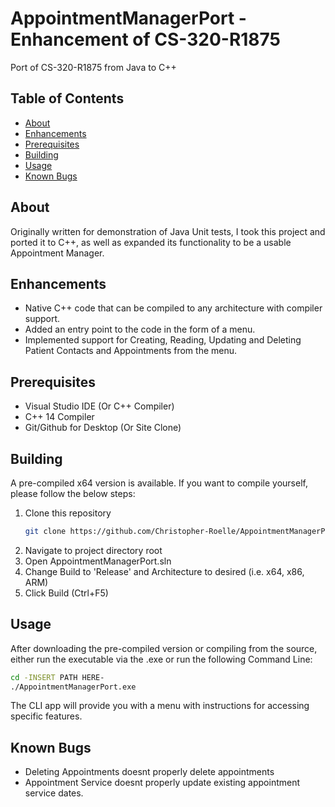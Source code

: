 # AppointmentManagerPort - Enhancement of CS-320-R1875
 Port of CS-320-R1875 from Java to C++

## Table of Contents
- [About](#about)
- [Enhancements](#enhancements)
- [Prerequisites](#prerequisites)
- [Building](#building)
- [Usage](#usage)
- [Known Bugs](#known-bugs)

## About
Originally written for demonstration of Java Unit tests, I took this project and ported it to C++, as well as expanded its functionality to be a usable Appointment Manager.

## Enhancements
- Native C++ code that can be compiled to any architecture with compiler support.
- Added an entry point to the code in the form of a menu.
- Implemented support for Creating, Reading, Updating and Deleting Patient Contacts and Appointments from the menu.

## Prerequisites
- Visual Studio IDE (Or C++ Compiler)
- C++ 14 Compiler
- Git/Github for Desktop (Or Site Clone)

## Building
A pre-compiled x64 version is available.
If you want to compile yourself, please follow the below steps:
1. Clone this repository
    ```bash
    git clone https://github.com/Christopher-Roelle/AppointmentManagerPort.git
    ```
2. Navigate to project directory root
3. Open AppointmentManagerPort.sln
4. Change Build to 'Release' and Architecture to desired (i.e. x64, x86, ARM)
5. Click Build (Ctrl+F5)

## Usage
After downloading the pre-compiled version or compiling from the source, either run the executable via the .exe or run the following Command Line:
```bash
cd -INSERT PATH HERE-
./AppointmentManagerPort.exe
```

The CLI app will provide you with a menu with instructions for accessing specific features.

## Known Bugs
- Deleting Appointments doesnt properly delete appointments
- Appointment Service doesnt properly update existing appointment service dates.